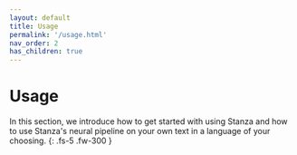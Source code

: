 ```yaml
---
layout: default
title: Usage
permalink: '/usage.html'
nav_order: 2
has_children: true
---
```


# Usage

In this section, we introduce how to get started with using Stanza and how to use Stanza's neural pipeline on your own text in a language of your choosing.
{: .fs-5 .fw-300 }
